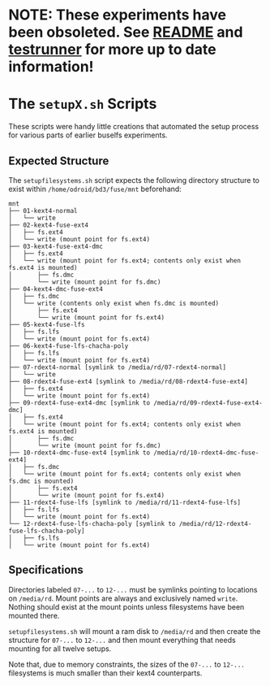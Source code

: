 # NOTE: These experiments have been obsoleted. See [README](README.md) and [testrunner](testrunner.md) for more up to date information!

# The `setupX.sh` Scripts

These scripts were handy little creations that automated the setup process for various parts of earlier buselfs experiments.

## Expected Structure

The `setupfilesystems.sh` script expects the following directory structure to exist within `/home/odroid/bd3/fuse/mnt` beforehand:

```
mnt
├── 01-kext4-normal
│   └── write
├── 02-kext4-fuse-ext4
│   ├── fs.ext4
│   └── write (mount point for fs.ext4)
├── 03-kext4-fuse-ext4-dmc
│   ├── fs.ext4
│   └── write (mount point for fs.ext4; contents only exist when fs.ext4 is mounted)
│       ├── fs.dmc
│       └── write (mount point for fs.dmc)
├── 04-kext4-dmc-fuse-ext4
│   ├── fs.dmc
│   └── write (contents only exist when fs.dmc is mounted)
│       ├── fs.ext4
│       └── write (mount point for fs.ext4)
├── 05-kext4-fuse-lfs
│   ├── fs.lfs
│   └── write (mount point for fs.ext4)
├── 06-kext4-fuse-lfs-chacha-poly
│   ├── fs.lfs
│   └── write (mount point for fs.ext4)
├── 07-rdext4-normal [symlink to /media/rd/07-rdext4-normal]
│   └── write
├── 08-rdext4-fuse-ext4 [symlink to /media/rd/08-rdext4-fuse-ext4]
│   ├── fs.ext4
│   └── write (mount point for fs.ext4)
├── 09-rdext4-fuse-ext4-dmc [symlink to /media/rd/09-rdext4-fuse-ext4-dmc]
│   ├── fs.ext4
│   └── write (mount point for fs.ext4; contents only exist when fs.ext4 is mounted)
│       ├── fs.dmc
│       └── write (mount point for fs.dmc)
├── 10-rdext4-dmc-fuse-ext4 [symlink to /media/rd/10-rdext4-dmc-fuse-ext4]
│   ├── fs.dmc
│   └── write (mount point for fs.ext4; contents only exist when fs.dmc is mounted)
│       ├── fs.ext4
│       └── write (mount point for fs.ext4)
├── 11-rdext4-fuse-lfs [symlink to /media/rd/11-rdext4-fuse-lfs]
│   ├── fs.lfs
│   └── write (mount point for fs.ext4)
└── 12-rdext4-fuse-lfs-chacha-poly [symlink to /media/rd/12-rdext4-fuse-lfs-chacha-poly]
│   ├── fs.lfs
│   └── write (mount point for fs.ext4)
```

## Specifications

Directories labeled `07-...` to `12-...` must be symlinks pointing to locations on `/media/rd`. Mount points are always and exclusively named `write`. Nothing should exist at the mount points unless filesystems have been mounted there.

`setupfilesystems.sh` will mount a ram disk to `/media/rd` and then create the structure for `07-...` to `12-...` and then mount everything that needs mounting for all twelve setups.

Note that, due to memory constraints, the sizes of the `07-...` to `12-...` filesystems is much smaller than their kext4 counterparts.
